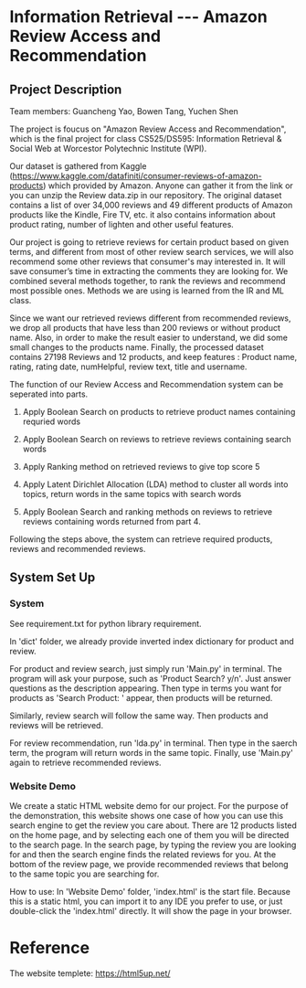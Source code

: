 # Information Retrieval --- Amazon Review Access and Recommendation

## Project Description

Team members: Guancheng Yao, Bowen Tang, Yuchen Shen

The project is foucus on "Amazon Review Access and Recommendation", which is the final project for class CS525/DS595: Information Retrieval & Social Web at Worcestor Polytechnic Institute (WPI).

Our dataset is gathered from Kaggle (https://www.kaggle.com/datafiniti/consumer-reviews-of-amazon-products) which provided by Amazon. Anyone can gather it from the link or you can unzip the Review data.zip in our repository.
The original dataset contains a list of over 34,000 reviews and 49 different products of Amazon products like the Kindle, Fire TV, etc. it also contains information about product rating, number of lighten and other useful features.

Our project is going to retrieve reviews for certain product based on given terms, and different from most of other review search services, we will also recommend some other reviews that consumer's may interested in. It will save consumer’s time in extracting the comments they are looking for. We combined several methods together, to rank the reviews and recommend most possible ones. Methods we are using is learned from the IR and ML class.

Since we want our retrieved reviews different from recommended reviews, we drop all products that have less than 200 reviews or without product name. Also, in order to make the result easier to understand, we did some small changes to the products name. Finally, the processed dataset contains 27198 Reviews and 12 products, and keep features : Product name, rating, rating date, numHelpful, review text, title and username.

The function of our Review Access and Recommendation system can be seperated into parts.

  1. Apply Boolean Search on products to retrieve product names containing requried words
  
  2. Apply Boolean Search on reviews to retrieve reviews containing search words
  
  3. Apply Ranking method on retrieved reviews to give top score 5
  
  4. Apply Latent Dirichlet Allocation (LDA) method to cluster all words into topics, return words in the same topics with search words 
  
  5. Apply Boolean Search and ranking methods on reviews to retrieve reviews containing words returned from part 4.
  
Following the steps above, the system can retrieve required products, reviews and recommended reviews.

## System Set Up

### System
See requirement.txt for python library requirement.

In 'dict' folder, we already provide inverted index dictionary for product and review.

For product and review search, just simply run 'Main.py' in terminal.
The program will ask your purpose, such as 'Product Search? y/n'. Just answer questions as the description appearing.
Then type in terms you want for products as 'Search Product: ' appear, then products will be returned.

Similarly, review search will follow the same way.
Then products and reviews will be retrieved.

For review recommendation, run 'lda.py' in terminal.
Then type in the saerch term, the program will return words in the same topic. Finally, use 'Main.py' again to retrieve recommended reviews.

### Website Demo

We create a static HTML website demo for our project. For the purpose of the demonstration, this website shows one case of how you can use this search engine to get the review you care about.
There are 12 products listed on the home page, and by selecting each one of them you will be directed to the search page. In the search page, by typing the review you are looking for and then the search engine finds the related reviews for you. At the bottom of the review page, we provide recommended reviews that belong to the same topic you are searching for.

How to use:
In 'Website Demo' folder, 'index.html' is the start file.
Because this is a static html, you can import it to any IDE you prefer to use, or just double-click the 'index.html' directly. It will show the page in your browser.

# Reference

The website templete: https://html5up.net/
